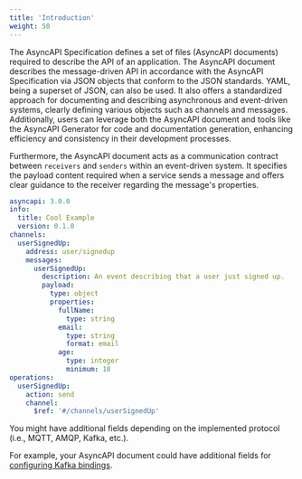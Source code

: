 ```yaml
---
title: 'Introduction'
weight: 50
---
```


The AsyncAPI Specification defines a set of files (AsyncAPI documents) required to describe the API of an application. The AsyncAPI document describes the message-driven API in accordance with the AsyncAPI Specification via JSON objects that conform to the JSON standards. YAML, being a superset of JSON, can also be used. It also offers a standardized approach for documenting and describing asynchronous and event-driven systems, clearly defining various objects such as channels and messages. Additionally, users can leverage both the AsyncAPI document and tools like the AsyncAPI Generator for code and documentation generation, enhancing efficiency and consistency in their development processes.

Furthermore, the AsyncAPI document acts as a communication contract between `receivers` and `senders` within an event-driven system. It specifies the payload content required when a service sends a message and offers clear guidance to the receiver regarding the message's properties.

```YAML
asyncapi: 3.0.0
info:
  title: Cool Example
  version: 0.1.0
channels:
  userSignedUp:
    address: user/signedup
    messages:
      userSignedUp:
        description: An event describing that a user just signed up.
        payload:
          type: object
          properties:
            fullName:
              type: string
            email:
              type: string
              format: email
            age:
              type: integer
              minimum: 18
operations: 
  userSignedUp:
    action: send
    channel: 
      $ref: '#/channels/userSignedUp'
```

<Remember>
You might have additional fields depending on the implemented protocol (i.e., MQTT, AMQP, Kafka, etc.). 
  
For example, your AsyncAPI document could have additional fields for <a href= "https://github.com/asyncapi/bindings/tree/master/kafka">configuring Kafka bindings</a>.
</Remember>
